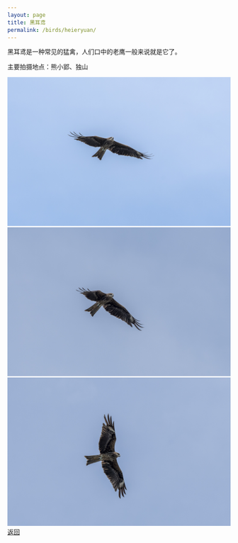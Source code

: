 ```yaml
---
layout: page
title: 黑耳鸢	
permalink: /birds/heieryuan/
---
```

黑耳鸢是一种常见的猛禽，人们口中的老鹰一般来说就是它了。

主要拍摄地点：熊小郢、独山

![](../picture/黑耳鸢/DSC_5038-NEF_DxO_DeepPRIME.jpg)
![](../picture/黑耳鸢/DSC_5039-NEF_DxO_DeepPRIME.jpg)
![](../picture/黑耳鸢/DSC_5040-NEF_DxO_DeepPRIME.jpg)
[返回](../../)

